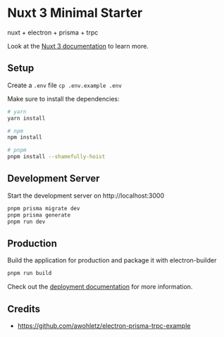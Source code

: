 # Nuxt 3 Minimal Starter

nuxt + electron + prisma + trpc

Look at the [Nuxt 3 documentation](https://nuxt.com/docs/getting-started/introduction) to learn more.

## Setup

Create a `.env` file `cp .env.example .env`

Make sure to install the dependencies:

```bash
# yarn
yarn install

# npm
npm install

# pnpm
pnpm install --shamefully-hoist
```

## Development Server

Start the development server on http://localhost:3000

```bash
pnpm prisma migrate dev
pnpm prisma generate
pnpm run dev
```

## Production

Build the application for production and package it with electron-builder

```bash
pnpm run build
```

Check out the [deployment documentation](https://nuxt.com/docs/getting-started/deployment) for more information.

## Credits
- https://github.com/awohletz/electron-prisma-trpc-example
